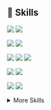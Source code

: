 
## 💼 Skills

![](https://img.shields.io/badge/Code-JavaScript-informational?style=flat&logo=JavaScript&logoColor=white&color=4AB197)
![](https://img.shields.io/badge/Env-Node.js-informational?style=flat&logo=node.js&logoColor=white&color=4AB197)

![](https://img.shields.io/badge/Framework-Express.js-informational?style=flat&logo=Express&logoColor=white&color=4AB197)
![](https://img.shields.io/badge/TypeScript-informational?style=flat&logo=TypeScript&logoColor=white&color=4AB197)

![](https://img.shields.io/badge/Amazon_AWS-informational?style=flat&logoColor=white&color=4AB197)
![](https://img.shields.io/badge/DB-MongoDB-informational?style=flat&logo=MongoDB&logoColor=white&color=4AB197)
![](https://img.shields.io/badge/circleci-informational?style=flat&logoColor=white&color=4AB197)


![](https://img.shields.io/badge/React_Native-3C3C3D?style=for-the-badge&logo=react&logoColor=61DAFB)
![](https://img.shields.io/badge/eslint-3C3C3D?style=for-the-badge&logo=eslint&logoColor=white)

![](https://img.shields.io/badge/Ethereum-3C3C3D?style=for-the-badge&logo=Ethereum&logoColor=white)
![](https://img.shields.io/badge/Binance-3C3C3D?style=for-the-badge&logo=binance&logoColor=white)

<details>
<summary>More Skills</summary>
<br>

![](https://img.shields.io/badge/Tools-Postman-informational?style=flat&logo=Postman&logoColor=white&color=4AB197)
![](https://img.shields.io/badge/Tools-GitHub-informational?style=flat&logo=GitHub&logoColor=white&color=4AB197)
![](https://img.shields.io/badge/Tools-GitLab-informational?style=flat&logo=GitLab&logoColor=white&color=4AB197)

</details>
